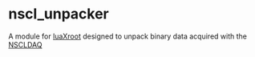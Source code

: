 # nscl_unpacker

A module for [luaXroot](https://github.com/zupalex/luaXroot) designed to unpack binary data acquired 
with the [NSCLDAQ](http://docs.nscl.msu.edu/daq/11.0/index.html)
